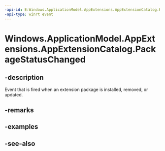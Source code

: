 ----api-id: E:Windows.ApplicationModel.AppExtensions.AppExtensionCatalog.PackageStatusChanged
-api-type: winrt event
---<!-- Event syntaxpublic event Windows.Foundation.TypedEventHandler PackageStatusChanged<Windows.ApplicationModel.AppExtensions.AppExtensionCatalog,  Windows.ApplicationModel.AppExtensions.AppExtensionPackageStatusChangedEventArgs>--># Windows.ApplicationModel.AppExtensions.AppExtensionCatalog.PackageStatusChanged## -descriptionEvent that is fired when an extension package is installed, removed, or updated.## -remarks## -examples## -see-also